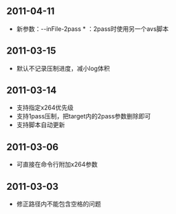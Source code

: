 ## 2011-04-11

* 新参数：--inFile-2pass * ：2pass时使用另一个avs脚本

## 2011-03-15

* 默认不记录压制进度，减小log体积

## 2011-03-14

* 支持指定x264优先级
* 支持1pass压制，把target内的2pass参数删除即可
* 支持脚本自动更新

## 2011-03-06

* 可直接在命令行附加x264参数

## 2011-03-03

* 修正路径内不能包含空格的问题
